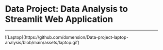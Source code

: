 # Data Project: Data Analysis to Streamlit Web Application
<hr>
![Laptop](https://github.com/dxmension/Data-project-laptop-analysis/blob/main/assets/laptop.gif)
